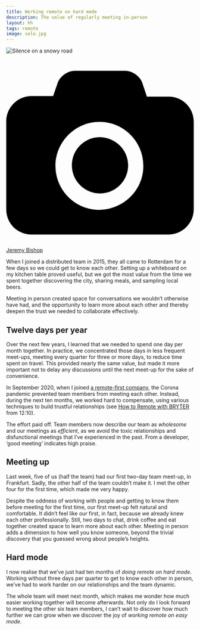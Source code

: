 ```yaml
---
title: Working remote on hard mode
description: The value of regularly meeting in-person
layout: hh
tags: remote
image: solo.jpg
---
```


![Silence on a snowy road](solo.jpg)

<a class="unsplash" href="https://unsplash.com/photos/XxpCNQ_w3is" rel="noopener noreferrer"><span><svg xmlns="http://www.w3.org/2000/svg" viewBox="0 0 32 32"><title>unsplash-logo</title><path d="M20.8 18.1c0 2.7-2.2 4.8-4.8 4.8s-4.8-2.1-4.8-4.8c0-2.7 2.2-4.8 4.8-4.8 2.7.1 4.8 2.2 4.8 4.8zm11.2-7.4v14.9c0 2.3-1.9 4.3-4.3 4.3h-23.4c-2.4 0-4.3-1.9-4.3-4.3v-15c0-2.3 1.9-4.3 4.3-4.3h3.7l.8-2.3c.4-1.1 1.7-2 2.9-2h8.6c1.2 0 2.5.9 2.9 2l.8 2.4h3.7c2.4 0 4.3 1.9 4.3 4.3zm-8.6 7.5c0-4.1-3.3-7.5-7.5-7.5-4.1 0-7.5 3.4-7.5 7.5s3.3 7.5 7.5 7.5c4.2-.1 7.5-3.4 7.5-7.5z"></path></svg></span><span>Jeremy Bishop</span></a>

When I joined a distributed team in 2015, they all came to Rotterdam for a few days so we could get to know each other.
Setting up a whiteboard on my kitchen table proved useful, but we got the most value from the time we spent together discovering the city, sharing meals, and sampling local beers.

Meeting in person created space for conversations we wouldn’t otherwise have had, and the opportunity to learn more about each other and thereby deepen the trust we needed to collaborate effectively.

## Twelve days per year

Over the next few years, I learned that we needed to spend one day per month together.
In practice, we concentrated those days in less frequent meet-ups, meeting every quarter for three or more days, to reduce time spent on travel.
This provided nearly the same value, but made it more important not to delay any discussions until the next meet-up for the sake of convenience.

In September 2020, when I joined 
[a remote-first company](https://bryter.com/careers/),
the Corona pandemic prevented team members from meeting each other.
Instead, during the next ten months, we worked hard to compensate, using various techniques to build trustful relationships (see
[How to Remote with BRYTER](https://www.youtube.com/watch?v=SDj_i3r3YRQ&t=730s) from 12:10).

The effort paid off.
Team members now describe our team as _wholesome_ and our meetings as _efficient_, 
as we avoid the toxic relationships and disfunctional meetings that I’ve experienced in the past.
From a developer, ‘good meeting’ indicates high praise.

## Meeting up

Last week, five of us (half the team) had our first two-day team meet-up, in Frankfurt.
Sadly, the other half of the team couldn’t make it.
I met the other four for the first time, which made me very happy.

Despite the oddness of working with people and getting to know them before meeting for the first time, our first meet-up felt natural and comfortable.
It didn’t feel like our first, in fact, because we already knew each other professionally.
Still, two days to chat, drink coffee and eat together created space to learn more about each other.
Meeting in person adds a dimension to how well you know someone, beyond the trivial discovery that you guessed wrong about people’s heights.

## Hard mode

I now realise that we’ve just had ten months of _doing remote on hard mode_.
Working without three days per quarter to get to know each other in person, we’ve had to work harder on our relationships and the team dynamic.

The whole team will meet next month, which makes me wonder how much easier working together will become afterwards.
Not only do I look forward to meeting the other six team members, I can’t wait to discover how much further we can grow when we discover the joy of _working remote on easy mode_.
